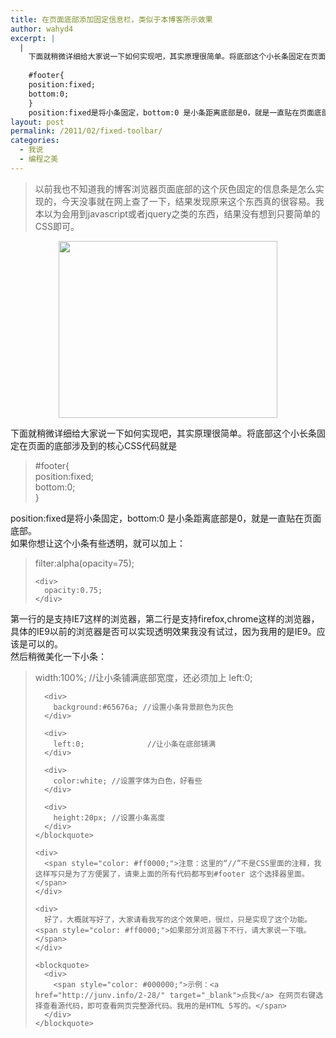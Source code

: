 ```yaml
---
title: 在页面底部添加固定信息栏，类似于本博客所示效果
author: wahyd4
excerpt: |
  |
    下面就稍微详细给大家说一下如何实现吧，其实原理很简单。将底部这个小长条固定在页面的底部涉及到的核心CSS代码就是
    
    #footer{
    position:fixed;
    bottom:0;
    }
    position:fixed是将小条固定，bottom:0 是小条距离底部是0，就是一直贴在页面底部。
layout: post
permalink: /2011/02/fixed-toolbar/
categories:
  - 我说
  - 编程之美
---
```

> 以前我也不知道我的博客浏览器页面底部的这个灰色固定的信息条是怎么实现的，今天没事就在网上查了一下，结果发现原来这个东西真的很容易。我本以为会用到javascript或者jquery之类的东西，结果没有想到只要简单的CSS即可。

<p style="text-align: center;">
  <a href="/images/2011/02/550365_164344022_2_conew1.jpg"><img class="aligncenter size-full wp-image-1487" title="550365_164344022_2_conew1" src="/images/2011/02/550365_164344022_2_conew1.jpg" alt="" width="350" height="283" /></a>
</p>

下面就稍微详细给大家说一下如何实现吧，其实原理很简单。将底部这个小长条固定在页面的底部涉及到的核心CSS代码就是

> <div id="_mcePaste">
>   #footer{
> </div>
> 
> <div id="_mcePaste">
>   position:fixed;
> </div>
> 
> <div id="_mcePaste">
>   bottom:0;
> </div>
> 
> <div id="_mcePaste">
>   }
> </div>

<div>
  position:fixed是将小条固定，bottom:0 是小条距离底部是0，就是一直贴在页面底部。
</div>

<div>
  如果你想让这个小条有些透明，就可以加上：
</div>

<div>
  <blockquote>
    <div>
      filter:alpha(opacity=75);
    </div>
    
    <div>
      opacity:0.75;
    </div>
  </blockquote>
  
  <div>
    第一行的是支持IE7这样的浏览器，第二行是支持firefox,chrome这样的浏览器，具体的IE9以前的浏览器是否可以实现透明效果我没有试过，因为我用的是IE9。应该是可以的。
  </div>
  
  <div>
    然后稍微美化一下小条：
  </div>
  
  <div>
    <blockquote>
      <div>
        width:100%; //让小条铺满底部宽度，还必须加上 left:0;
      </div>
      
      <div>
        background:#65676a; //设置小条背景颜色为灰色
      </div>
      
      <div>
        left:0;              //让小条在底部铺满
      </div>
      
      <div>
        color:white; //设置字体为白色，好看些
      </div>
      
      <div>
        height:20px; //设置小条高度
      </div>
    </blockquote>
    
    <div>
      <span style="color: #ff0000;">注意：这里的“//”不是CSS里面的注释，我这样写只是为了方便罢了，请柬上面的所有代码都写到#footer 这个选择器里面。</span>
    </div>
    
    <div>
      好了，大概就写好了，大家请看我写的这个效果吧，很烂，只是实现了这个功能。<span style="color: #ff0000;">如果部分浏览器下不行，请大家说一下哦。</span>
    </div>
    
    <blockquote>
      <div>
        <span style="color: #000000;">示例：<a href="http://junv.info/2-28/" target="_blank">点我</a> 在网页右键选择查看源代码，即可查看网页完整源代码。我用的是HTML 5写的。</span>
      </div>
    </blockquote>
  </div>
</div>